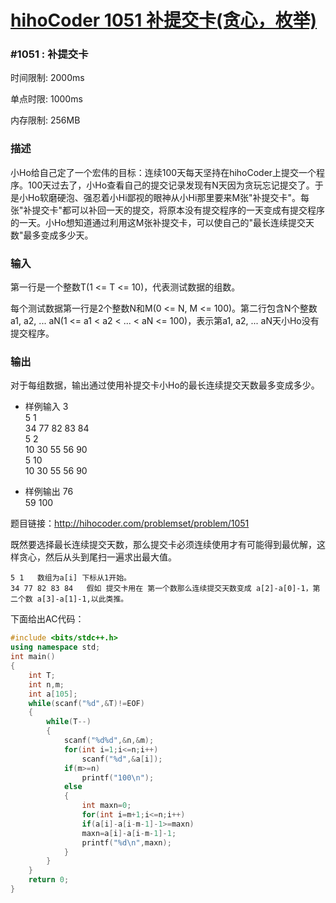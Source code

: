 # [hihoCoder 1051 补提交卡(贪心，枚举)][0]

### #1051 : 补提交卡

时间限制: 2000ms

单点时限: 1000ms

内存限制: 256MB

### 描述

小Ho给自己定了一个宏伟的目标：连续100天每天坚持在hihoCoder上提交一个程序。100天过去了，小Ho查看自己的提交记录发现有N天因为贪玩忘记提交了。于是小Ho软磨硬泡、强忍着小Hi鄙视的眼神从小Hi那里要来M张"补提交卡"。每张"补提交卡"都可以补回一天的提交，将原本没有提交程序的一天变成有提交程序的一天。小Ho想知道通过利用这M张补提交卡，可以使自己的"最长连续提交天数"最多变成多少天。

### 输入

第一行是一个整数T(1 <= T <= 10)，代表测试数据的组数。

每个测试数据第一行是2个整数N和M(0 <= N, M <= 100)。第二行包含N个整数a1, a2, ... aN(1 <= a1 < a2 < ... < aN <= 100)，表示第a1, a2, ... aN天小Ho没有提交程序。

### 输出

对于每组数据，输出通过使用补提交卡小Ho的最长连续提交天数最多变成多少。

- 样例输入
    3  
    5 1  
    34 77 82 83 84  
    5 2  
    10 30 55 56 90  
    5 10  
    10 30 55 56 90

- 样例输出
    76  
    59
    100

题目链接：http://hihocoder.com/problemset/problem/1051

既然要选择最长连续提交天数，那么提交卡必须连续使用才有可能得到最优解，这样贪心，然后从头到尾扫一遍求出最大值。

    5 1   数组为a[i] 下标从1开始。
    34 77 82 83 84   假如 提交卡用在 第一个数那么连续提交天数变成 a[2]-a[0]-1，第二个数 a[3]-a[1]-1,以此类推。  
下面给出AC代码：

```c++
#include <bits/stdc++.h>
using namespace std;
int main()
{
    int T;
    int n,m;
    int a[105];
    while(scanf("%d",&T)!=EOF)
    {
        while(T--)
        {
            scanf("%d%d",&n,&m);
            for(int i=1;i<=n;i++)
                scanf("%d",&a[i]);
            if(m>=n)
                printf("100\n");
            else
            {
                int maxn=0;
                for(int i=m+1;i<=n;i++)
                if(a[i]-a[i-m-1]-1>=maxn)
                maxn=a[i]-a[i-m-1]-1;
                printf("%d\n",maxn);
            }
        }
    }
    return 0;
}
```
[0]: http://www.cnblogs.com/ECJTUACM-873284962/p/6618172.html